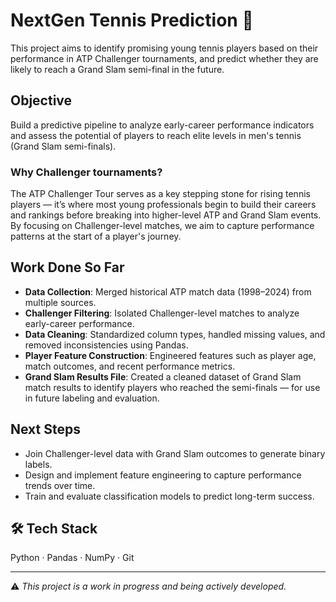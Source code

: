 # NextGen Tennis Prediction 🎾

This project aims to identify promising young tennis players based on their performance in ATP Challenger tournaments, and predict whether they are likely to reach a Grand Slam semi-final in the future.

##  Objective
Build a predictive pipeline to analyze early-career performance indicators and assess the potential of players to reach elite levels in men's tennis (Grand Slam semi-finals).

### Why Challenger tournaments?
The ATP Challenger Tour serves as a key stepping stone for rising tennis players — it’s where most young professionals begin to build their careers and rankings before breaking into higher-level ATP and Grand Slam events. By focusing on Challenger-level matches, we aim to capture performance patterns at the start of a player's journey.

##  Work Done So Far
- **Data Collection**: Merged historical ATP match data (1998–2024) from multiple sources.
- **Challenger Filtering**: Isolated Challenger-level matches to analyze early-career performance.
- **Data Cleaning**: Standardized column types, handled missing values, and removed inconsistencies using Pandas.
- **Player Feature Construction**: Engineered features such as player age, match outcomes, and recent performance metrics.
- **Grand Slam Results File**: Created a cleaned dataset of Grand Slam match results to identify players who reached the semi-finals — for use in future labeling and evaluation.

##  Next Steps
- Join Challenger-level data with Grand Slam outcomes to generate binary labels.
- Design and implement feature engineering to capture performance trends over time.
- Train and evaluate classification models to predict long-term success.

## 🛠 Tech Stack
Python · Pandas · NumPy · Git

---

⚠️ *This project is a work in progress and being actively developed.*
